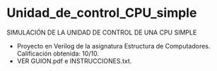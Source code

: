 # Unidad_de_control_CPU_simple
 SIMULACIÓN DE LA UNIDAD DE CONTROL DE UNA CPU SIMPLE
- Proyecto en Verilog de la asignatura Estructura de Computadores. Calificación obtenida: 10/10.
- VER GUION.pdf e INSTRUCCIONES.txt.
